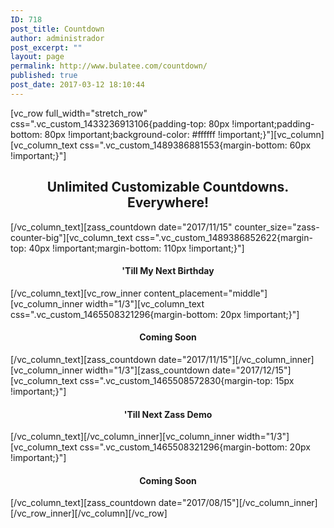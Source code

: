 ```yaml
---
ID: 718
post_title: Countdown
author: administrador
post_excerpt: ""
layout: page
permalink: http://www.bulatee.com/countdown/
published: true
post_date: 2017-03-12 18:10:44
---
```

[vc_row full_width="stretch_row" css=".vc_custom_1433236913106{padding-top: 80px !important;padding-bottom: 80px !important;background-color: #ffffff !important;}"][vc_column][vc_column_text css=".vc_custom_1489386881553{margin-bottom: 60px !important;}"]
<h2 style="text-align: center;">Unlimited Customizable Countdowns. Everywhere!</h2>
[/vc_column_text][zass_countdown date="2017/11/15" counter_size="zass-counter-big"][vc_column_text css=".vc_custom_1489386852622{margin-top: 40px !important;margin-bottom: 110px !important;}"]
<h4 style="text-align: center;">'Till My Next Birthday</h4>
[/vc_column_text][vc_row_inner content_placement="middle"][vc_column_inner width="1/3"][vc_column_text css=".vc_custom_1465508321296{margin-bottom: 20px !important;}"]
<h4 style="text-align: center;">Coming Soon</h4>
[/vc_column_text][zass_countdown date="2017/11/15"][/vc_column_inner][vc_column_inner width="1/3"][zass_countdown date="2017/12/15"][vc_column_text css=".vc_custom_1465508572830{margin-top: 15px !important;}"]
<h4 style="text-align: center;">'Till Next Zass Demo</h4>
[/vc_column_text][/vc_column_inner][vc_column_inner width="1/3"][vc_column_text css=".vc_custom_1465508321296{margin-bottom: 20px !important;}"]
<h4 style="text-align: center;">Coming Soon</h4>
[/vc_column_text][zass_countdown date="2017/08/15"][/vc_column_inner][/vc_row_inner][/vc_column][/vc_row]